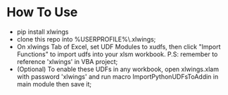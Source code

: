 How To Use
===========
* pip install xlwings
* clone this repo into %USERPROFILE%\\.xlwings;
* On xlwings Tab of Excel, set UDF Modules to xudfs, then click "Import Functions" to import udfs into your xlsm workbook. P.S: remember to reference 'xlwings' in VBA project;
* (Optional) To enable these UDFs in any workbook, open xlwings.xlam with password 'xlwings' and run macro ImportPythonUDFsToAddin in main module then save it;